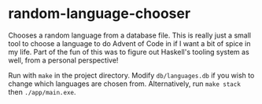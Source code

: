 # random-language-chooser
Chooses a random language from a database file. This is really just a small tool to choose a language to do Advent of Code in if I want a bit of spice in my life. Part of the fun of this was to figure out Haskell's tooling system as well, from a personal perspective!

Run with `make` in the project directory. Modify `db/languages.db` if you wish to change which languages are chosen from. 
Alternatively, run `make stack` then `./app/main.exe`. 
